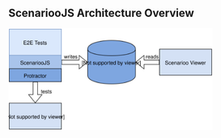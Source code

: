 ## ScenariooJS Architecture Overview

<img src="images/draw.io/ScenariooJSTestArchitecture.svg" width="80%">

